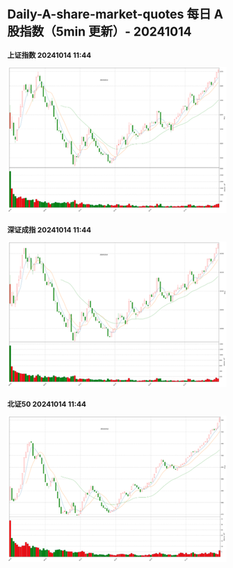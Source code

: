 
# Daily-A-share-market-quotes 每日 A 股指数（5min 更新）- 20241014

### 上证指数 20241014 11:44
![](./fig/2024/10/20241014-sh000001.png)

### 深证成指 20241014 11:44
![](./fig/2024/10/20241014-sz399001.png)

### 北证50 20241014 11:44
![](./fig/2024/10/20241014-bj899050.png)

